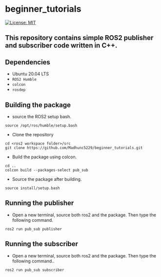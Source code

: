 # beginner_tutorials

  
[![License: MIT](https://img.shields.io/badge/License-MIT-blue.svg)](https://opensource.org/licenses/MIT)

  
## This repository contains simple ROS2 publisher and subscriber code written in C++.

## Dependencies

- Ubuntu 20.04 LTS
- `ROS2 Humble`
- `colcon`
- `rosdep`

## Building the package

- source the ROS2 setup bash.
```
source /opt/ros/humble/setup.bash
```

- Clone the repository
```
cd <ros2 workspace folder>/src
git clone https://github.com/Madhunc5229/beginner_tutorials.git
```


- Build the package using colcon.
```
cd ..
colcon build --packages-select pub_sub
```

- Source the package after building.
```
source install/setup.bash
```

## Running the publisher
- Open a new terminal, source both ros2 and the package. Then type the following command.
```
ros2 run pub_sub publisher
```
## Running the subscriber
- Open a new terminal, source both ros2 and the package. Then type the following command..
```
ros2 run pub_sub subscriber
```
